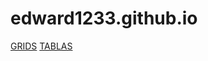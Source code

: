 # edward1233.github.io
<a href="https://edward1233.github.io/practica1.html">GRIDS</a>
<a href="https://edward1233.github.io/practica2.html">TABLAS</a>

